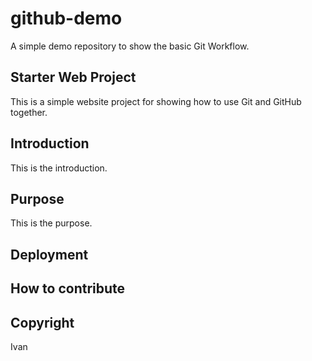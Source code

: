 # github-demo
A simple demo repository to show the basic Git Workflow.

## Starter Web Project
This is a simple website project for showing how to use Git and GitHub together.

## Introduction
This is the introduction.

## Purpose
This is the purpose.

## Deployment


## How to contribute

## Copyright
Ivan

